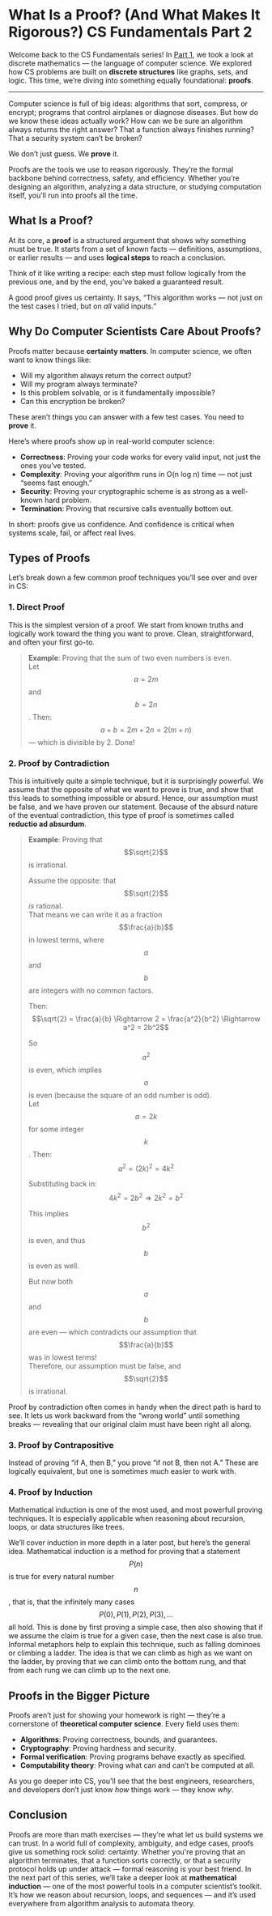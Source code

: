 # What Is a Proof? (And What Makes It Rigorous?) CS Fundamentals Part 2

Welcome back to the CS Fundamentals series! In [Part 1]([2025-04-07-what-is-discrete-math.md](https://deterministicpolynomial.github.io/2025/04/07/what-is-discrete-math.html)), we took a look at discrete mathematics — the language of computer science. We explored how CS problems are built on **discrete structures** like graphs, sets, and logic. This time, we’re diving into something equally foundational: **proofs**.

---

Computer science is full of big ideas: algorithms that sort, compress, or encrypt; programs that control airplanes or diagnose diseases. But how do we know these ideas actually work? How can we be sure an algorithm always returns the right answer? That a function always finishes running? That a security system can’t be broken?

We don’t just guess. We **prove** it.

Proofs are the tools we use to reason rigorously. They’re the formal backbone behind correctness, safety, and efficiency. Whether you’re designing an algorithm, analyzing a data structure, or studying computation itself, you’ll run into proofs all the time.

## What Is a Proof?

At its core, a **proof** is a structured argument that shows why something must be true. It starts from a set of known facts — definitions, assumptions, or earlier results — and uses **logical steps** to reach a conclusion.

Think of it like writing a recipe: each step must follow logically from the previous one, and by the end, you’ve baked a guaranteed result.

A good proof gives us certainty. It says, “This algorithm works — not just on the test cases I tried, but on *all* valid inputs.”

## Why Do Computer Scientists Care About Proofs?

Proofs matter because **certainty matters**. In computer science, we often want to know things like:

- Will my algorithm always return the correct output?
- Will my program always terminate?
- Is this problem solvable, or is it fundamentally impossible?
- Can this encryption be broken?

These aren’t things you can answer with a few test cases. You need to **prove** it.

Here’s where proofs show up in real-world computer science:

- **Correctness**: Proving your code works for every valid input, not just the ones you’ve tested.
- **Complexity**: Proving your algorithm runs in O(n log n) time — not just “seems fast enough.”
- **Security**: Proving your cryptographic scheme is as strong as a well-known hard problem.
- **Termination**: Proving that recursive calls eventually bottom out.

In short: proofs give us confidence. And confidence is critical when systems scale, fail, or affect real lives.

## Types of Proofs

Let’s break down a few common proof techniques you'll see over and over in CS:

### 1. **Direct Proof**
This is the simplest version of a proof. We start from known truths and logically work toward the thing you want to prove. Clean, straightforward, and often your first go-to.

> **Example**: Proving that the sum of two even numbers is even.  
> Let $$a = 2m$$ and $$b = 2n$$. Then:  
> $$a + b = 2m + 2n = 2(m + n)$$ — which is divisible by 2. Done!

### 2. **Proof by Contradiction**
This is intuitively quite a simple technique, but it is surprisingly powerful. We assume that the opposite of what we want to prove is true, and show that this leads to something impossible or absurd. Hence, our assumption must be false, and we have proven our statement. Because of the absurd nature of the eventual contradiction, this type of proof is sometimes called **reductio ad absurdum**.

> **Example**: Proving that $$\sqrt{2}$$ is irrational.  
> 
> Assume the opposite: that $$\sqrt{2}$$ *is* rational.  
> That means we can write it as a fraction $$\frac{a}{b}$$ in lowest terms, where $$a$$ and $$b$$ are integers with no common factors.  
> 
> Then:
> $$\sqrt{2} = \frac{a}{b} \Rightarrow 2 = \frac{a^2}{b^2} \Rightarrow a^2 = 2b^2$$
>
> So $$a^2$$ is even, which implies $$a$$ is even (because the square of an odd number is odd).  
> Let $$a = 2k$$ for some integer $$k$$. Then:
> $$a^2 = (2k)^2 = 4k^2$$
>
> Substituting back in:
> $$4k^2 = 2b^2 \Rightarrow 2k^2 = b^2$$
>
> This implies $$b^2$$ is even, and thus $$b$$ is even as well.  
> 
> But now both $$a$$ and $$b$$ are even — which contradicts our assumption that $$\frac{a}{b}$$ was in lowest terms!  
> Therefore, our assumption must be false, and $$\sqrt{2}$$ is irrational.

Proof by contradiction often comes in handy when the direct path is hard to see. It lets us work backward from the “wrong world” until something breaks — revealing that our original claim must have been right all along.

### 3. **Proof by Contrapositive**
Instead of proving “if A, then B,” you prove “if not B, then not A.” These are logically equivalent, but one is sometimes much easier to work with.

### 4. **Proof by Induction**
Mathematical induction is one of the most used, and most powerfull proving techniques. It is especially applicable when reasoning about recursion, loops, or data structures like trees.

We’ll cover induction in more depth in a later post, but here’s the general idea. Mathematical induction is a method for proving that a statement $$P(n)$$ is true for every natural number $$n$$, that is, that the infinitely many cases $$P(0),P(1),P(2),P(3),...$$ all hold. This is done by first proving a simple case, then also showing that if we assume the claim is true for a given case, then the next case is also true. Informal metaphors help to explain this technique, such as falling dominoes or climbing a ladder. The idea is that we can climb as high as we want on the ladder, by proving that we can climb onto the bottom rung, and that from each rung we can climb up to the next one.

## Proofs in the Bigger Picture

Proofs aren’t just for showing your homework is right — they’re a cornerstone of **theoretical computer science**. Every field uses them:

- **Algorithms**: Proving correctness, bounds, and guarantees.
- **Cryptography**: Proving hardness and security.
- **Formal verification**: Proving programs behave exactly as specified.
- **Computability theory**: Proving what can and can’t be computed at all.

As you go deeper into CS, you’ll see that the best engineers, researchers, and developers don’t just know *how* things work — they know *why*.

## Conclusion

Proofs are more than math exercises — they’re what let us build systems we can trust. In a world full of complexity, ambiguity, and edge cases, proofs give us something rock solid: certainty. Whether you're proving that an algorithm terminates, that a function sorts correctly, or that a security protocol holds up under attack — formal reasoning is your best friend. In the next part of this series, we’ll take a deeper look at **mathematical induction** — one of the most powerful tools in a computer scientist’s toolkit. It’s how we reason about recursion, loops, and sequences — and it’s used everywhere from algorithm analysis to automata theory.
